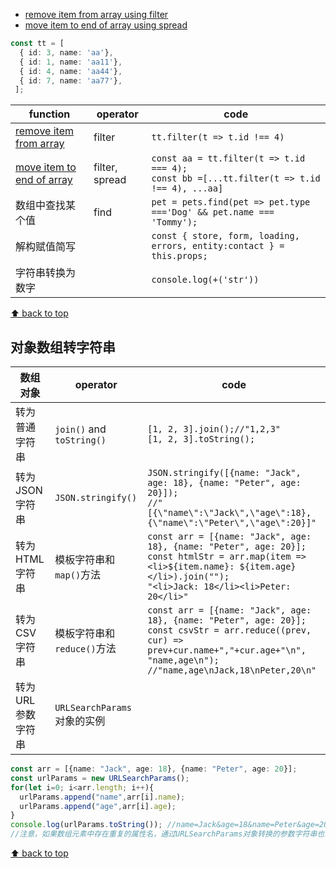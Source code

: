 - [remove item from array using filter](#remove-item-from-array-using-filter)
- [move item to end of array using spread](#move-item-to-end-of-array-using-spread)

```ts
const tt = [
  { id: 3, name: 'aa'},
  { id: 1, name: 'aa11'},
  { id: 4, name: 'aa44'},
  { id: 7, name: 'aa77'},
 ];
```

|function|operator|code|
|---|---|---|
|[remove item from array]((#1-remove-item-from-array-using-filter))|filter|`tt.filter(t => t.id !== 4)`|
|[move item to end of array](#2-move-item-to-end-of-array-using-spread)|filter, spread|`const aa = tt.filter(t => t.id === 4);`<br>`const bb =[...tt.filter(t => t.id !== 4), ...aa]`|
|数组中查找某个值|find|`pet = pets.find(pet => pet.type ==='Dog' && pet.name === 'Tommy');`|
|解构赋值简写||`const { store, form, loading, errors, entity:contact } = this.props;`|
|字符串转换为数字||`console.log(+('str'))`|

[⬆ back to top](#top)

## 对象数组转字符串

|数组对象|operator|code|
|---|---|---|
|转为普通字符串|`join()` and `toString()`|`[1, 2, 3].join();//"1,2,3" `<br>`[1, 2, 3].toString();`|
|转为JSON字符串|`JSON.stringify()`|`JSON.stringify([{name: "Jack", age: 18}, {name: "Peter", age: 20}]);`<br>`//"[{\"name\":\"Jack\",\"age\":18},{\"name\":\"Peter\",\"age\":20}]" `|
|转为HTML字符串|模板字符串和`map()`方法|`const arr = [{name: "Jack", age: 18}, {name: "Peter", age: 20}];`<br>`const htmlStr = arr.map(item => <li>${item.name}: ${item.age}</li>).join("");`<br>`"<li>Jack: 18</li><li>Peter: 20</li>"`|
|转为CSV字符串|模板字符串和`reduce()`方法|`const arr = [{name: "Jack", age: 18}, {name: "Peter", age: 20}];`<br>`const csvStr = arr.reduce((prev, cur) => prev+cur.name+","+cur.age+"\n", "name,age\n");`<br>`//"name,age\nJack,18\nPeter,20\n"`|
|转为URL参数字符串|`URLSearchParams`对象的实例||

```ts
const arr = [{name: "Jack", age: 18}, {name: "Peter", age: 20}];
const urlParams = new URLSearchParams();
for(let i=0; i<arr.length; i++){
  urlParams.append("name",arr[i].name);
  urlParams.append("age",arr[i].age);
}
console.log(urlParams.toString()); //name=Jack&age=18&name=Peter&age=20
//注意，如果数组元素中存在重复的属性名，通过URLSearchParams对象转换的参数字符串也会重复，需要根据实际需求进行处理
```

[⬆ back to top](#top)

